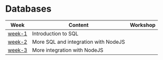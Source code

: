 # Databases


| Week | Content | Workshop |
| ------------------------------- | ---------------------- |------------- |
| [week-1](./week-1/lesson.md) | Introduction to SQL |
| [week-2](./week-2/lesson.md) | More SQL and integration with NodeJS |
| [week-3](./week-3/lesson.md) | More integration with NodeJS |

